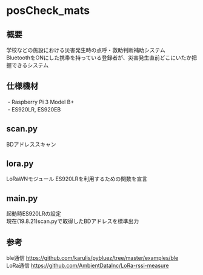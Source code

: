 # posCheck_mats
## 概要
学校などの施設における災害発生時の点呼・救助判断補助システム<br>
BluetoothをONにした携帯を持っている登録者が、災害発生直前どこにいたか把握できるシステム

## 仕様機材
・Raspberry Pi 3 Model B+<br>
・ES920LR, ES920EB

## scan.py
BDアドレススキャン

## lora.py
LoRaWNモジュール ES920LRを利用するための関数を宣言

## main.py
起動時ES920LRの設定<br>
現在(19.8.21)scan.pyで取得したBDアドレスを標準出力

## 参考
ble通信 https://github.com/karulis/pybluez/tree/master/examples/ble<br>
LoRa通信 https://github.com/AmbientDataInc/LoRa-rssi-measure<br>
